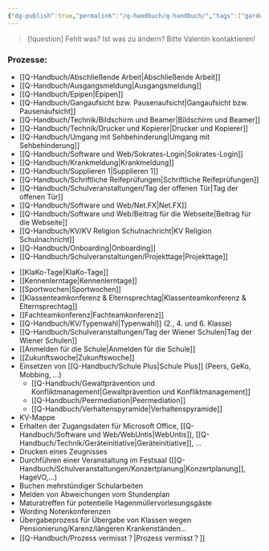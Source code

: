 ```yaml
---
{"dg-publish":true,"permalink":"/q-handbuch/q-handbuch/","tags":["gardenEntry"]}
---
```


> [!question] Fehlt was? Ist was zu ändern?
Bitte Valentin kontaktieren!
### Prozesse:
* [[Q-Handbuch/Abschließende Arbeit\|Abschließende Arbeit]]
* [[Q-Handbuch/Ausgangsmeldung\|Ausgangsmeldung]]
* [[Q-Handbuch/Epipen\|Epipen]]
* [[Q-Handbuch/Gangaufsicht bzw. Pausenaufsicht\|Gangaufsicht bzw. Pausenaufsicht]]
* [[Q-Handbuch/Technik/Bildschirm und Beamer\|Bildschirm und Beamer]]
* [[Q-Handbuch/Technik/Drucker und Kopierer\|Drucker und Kopierer]]
* [[Q-Handbuch/Umgang mit Sehbehinderung\|Umgang mit Sehbehinderung]]
* [[Q-Handbuch/Software und Web/Sokrates-Login\|Sokrates-Login]]
* [[Q-Handbuch/Krankmeldung\|Krankmeldung]]
* [[Q-Handbuch/Supplieren 1\|Supplieren 1]]
* [[Q-Handbuch/Schriftliche Reifeprüfungen\|Schriftliche Reifeprüfungen]]
* [[Q-Handbuch/Schulveranstaltungen/Tag der offenen Tür\|Tag der offenen Tür]] 
* [[Q-Handbuch/Software und Web/Net.FX\|Net.FX]]
* [[Q-Handbuch/Software und Web/Beitrag für die Webseite\|Beitrag für die Webseite]]
* [[Q-Handbuch/KV/KV Religion Schulnachricht\|KV Religion Schulnachricht]]
* [[Q-Handbuch/Onboarding\|Onboarding]]
* [[Q-Handbuch/Schulveranstaltungen/Projekttage\|Projekttage]]
- [[KlaKo-Tage\|KlaKo-Tage]]
- [[Kennenlerntage\|Kennenlerntage]]
- [[Sportwochen\|Sportwochen]]
- [[Klassenteamkonferenz & Elternsprechtag\|Klassenteamkonferenz & Elternsprechtag]]
- [[Fachteamkonferenz\|Fachteamkonferenz]]
- [[Q-Handbuch/KV/Typenwahl\|Typenwahl]] (2., 4. und 6. Klasse)
- [[Q-Handbuch/Schulveranstaltungen/Tag der Wiener Schulen\|Tag der Wiener Schulen]]
- [[Anmelden für die Schule\|Anmelden für die Schule]]
- [[Zukunftswoche\|Zukunftswoche]]
- Einsetzen von [[Q-Handbuch/Schule Plus\|Schule Plus]] (Peers, GeKo, Mobbing, ...)
	- [[Q-Handbuch/Gewaltprävention und Konfliktmanagement\|Gewaltprävention und Konfliktmanagement]]
	- [[Q-Handbuch/Peermediation\|Peermediation]]
	- [[Q-Handbuch/Verhaltenspyramide\|Verhaltenspyramide]]
- KV-Mappe
- Erhalten der Zugangsdaten für Microsoft Office, [[Q-Handbuch/Software und Web/WebUntis\|WebUntis]], [[Q-Handbuch/Technik/Geräteinitiative\|Geräteinitiative]], ...
- Drucken eines Zeugnisses
- Durchführen einer Veranstaltung im Festsaal ([[Q-Handbuch/Schulveranstaltungen/Konzertplanung\|Konzertplanung]], HageVO,...)
- Buchen mehrstündiger Schularbeiten
- Melden von Abweichungen vom Stundenplan
- Maturatreffen für potentielle Hagenmüllervorlesungsgäste
- Wording Notenkonferenzen
- Übergabeprozess für Übergabe von Klassen wegen Pensionierung/Karenz/längeren Krankenständen…
- [[Q-Handbuch/Prozess vermisst？\|Prozess vermisst？]]